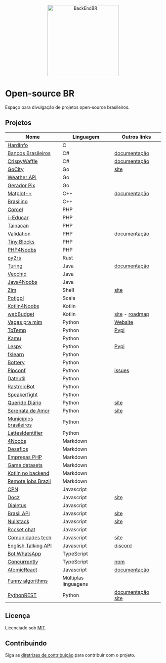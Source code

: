 <!--suppress HtmlDeprecatedAttribute -->

<p align="center">
  <img src="https://avatars3.githubusercontent.com/u/30732658?v=4&s=200.jpg" alt="BackEndBR" width="230" />
</p>

# Open-source BR

Espaço para divulgação de projetos open-source brasileiros.

<div id='projects'></div>

## Projetos

| Nome                                                                          | Linguagem            | Outros links                                                                                 |
|-------------------------------------------------------------------------------|----------------------|----------------------------------------------------------------------------------------------|
| [HardInfo](https://github.com/lpereira/hardinfo)                              | C                    |                                                                                              |
| [Bancos Brasileiros](https://github.com/GuiBranco/BancosBrasileiros)          | C#                   | [documentação](https://guibranco.github.io/BancosBrasileiros)                                |
| [CrispyWaffle](https://github.com/GuiBranco/CrispyWaffle)                     | C#                   | [documentação](https://guibranco.github.io/CrispyWaffle)                                     |
| [GoCity](https://github.com/rodrigo-brito/gocity)                             | Go                   | [site](https://go-city.github.io/#/github.com/rodrigo-brito/gocity)                          |
| [Weather API](https://github.com/robertoduessmann/weather-api)                | Go                   |                                                                                              |
| [Gerador Pix](https://github.com/souzawagner/gopix)                           | Go                   |                                                                                              |
| [Matplot++](https://github.com/alandefreitas/matplotplusplus)                 | C++                  | [documentação](https://alandefreitas.github.io/matplotplusplus)                              |
| [Brasilino](https://github.com/OtacilioN/Brasilino)                           | C++                  |                                                                                              |
| [Corcel](https://github.com/corcel/corcel)                                    | PHP                  |                                                                                              |
| [i-Educar](https://github.com/portabilis/i-educar)                            | PHP                  |                                                                                              |
| [Tainacan](https://github.com/tainacan/tainacan)                              | PHP                  |                                                                                              |
| [Validation](https://github.com/Respect/Validation)                           | PHP                  | [documentação](https://respect-validation.readthedocs.io/en/latest)                          |
| [Tiny Blocks](https://github.com/tiny-blocks)                                 | PHP                  |                                                                                              |
| [PHP4Noobs](https://github.com/DanielHe4rt/php4noobs)                         | PHP                  |                                                                                              |
| [py2rs](https://github.com/rochacbruno/py2rs)                                 | Rust                 |                                                                                              |
| [Turing](https://github.com/openturing/turing)                                | Java                 | [documentação](https://openviglet.github.io/turing)                                          |
| [Vecchio](https://github.com/openviglet/vecchio)                              | Java                 |                                                                                              |
| [Java4Noobs](https://github.com/paulorievrs/java4noobs)                       | Java                 |                                                                                              |
| [Zim](https://github.com/zimfw/zimfw)                                         | Shell                | [site](https://zimfw.sh)                                                                     |
| [Potigol](https://github.com/potigol/potigol)                                 | Scala                |                                                                                              |
| [Kotlin4Noobs](https://github.com/gustavofreze/kotlin4noobs)                  | Kotlin               |                                                                                              |
| [webBudget](https://github.com/web-budget)                                    | Kotlin               | [site](https://webbudget.com.br/) - [roadmap](https://github.com/orgs/web-budget/projects/3) |
| [Vagas pra mim](https://github.com/douglasdcm/search-jobs)                    | Python               | [Website](https://vagaspramim.onrender.com)                                                  |
| [ToTemp](https://github.com/eddyyxxyy/ToTemp)                                 | Python               | [Pypi](https://pypi.org/project/totemp/)                                                     |
| [Kamu](https://github.com/ayr-ton/kamu)                                       | Python               |                                                                                              |
| [Lespy](https://github.com/natanfeitosa/lespy)                                | Python               | [Pypi](https://pypi.org/project/Lespy/)                                                      |
| [fklearn](https://github.com/nubank/fklearn)                                  | Python               |                                                                                              |
| [Bottery](https://github.com/rougeth/bottery)                                 | Python               |                                                                                              |
| [Pipconf](https://github.com/jjpaulo2/pipconf)                                | Python               | [issues](https://github.com/jjpaulo2/pipconf/issues)                                         |
| [Dateutil](https://github.com/dateutil/dateutil)                              | Python               |                                                                                              |
| [RastreioBot](https://github.com/GabrielRF/RastreioBot)                       | Python               |                                                                                              |
| [Speakerfight](https://github.com/luanfonceca/speakerfight)                   | Python               |                                                                                              |
| [Querido Diário](https://github.com/okfn-brasil/querido-diario)               | Python               | [site](https://queridodiario.ok.org.br)                                                      |
| [Serenata de Amor](https://github.com/okfn-brasil/serenata-de-amor)           | Python               | [site](https://serenata.ai)                                                                  |
| [Municípios brasileiros](https://github.com/kelvins/Municipios-Brasileiros)   | Python               |                                                                                              |
| [LattesIdentifier](https://github.com/gogoncalves/lattes-identifier-service)  | Python               |                                                                                              |
| [4Noobs](https://github.com/he4rt/4noobs)                                     | Markdown             |                                                                                              |
| [Desafios](https://github.com/backend-br/desafios)                            | Markdown             |                                                                                              |
| [Empresas PHP](https://github.com/DanielHe4rt/empresas-php)                   | Markdown             |                                                                                              |
| [Game datasets](https://github.com/leomaurodesenv/game-datasets)              | Markdown             |                                                                                              |
| [Kotlin no backend](https://github.com/kotlin-br/kotlin-no-backend)           | Markdown             |                                                                                              |
| [Remote jobs Brazil](https://github.com/lerrua/remote-jobs-brazil)            | Markdown             |                                                                                              |
| [CPN](https://github.com/vgeruso/cpn)                                         | Javascript           |                                                                                              |
| [Docz](https://github.com/doczjs/docz)                                        | Javascript           | [site](https://www.docz.site)                                                                |
| [Dialetus](https://github.com/dialetus/dialetus-service)                      | Javascript           |                                                                                              |
| [Brasil API](https://github.com/BrasilAPI/BrasilAPI)                          | Javascript           | [site](https://brasilapi.com.br)                                                             |
| [Nullstack](https://github.com/nullstack/nullstack.github.io)                 | Javascript           | [site](https://nullstack.app)                                                                |
| [Rocket chat](https://github.com/RocketChat/Rocket.Chat)                      | Javascript           |                                                                                              |
| [Comunidades tech](https://github.com/impulsoteam/comunidadestech)            | Javascript           | [site](https://comunidades.tech)                                                             |
| [English Talking API](https://github.com/barbosamaatheus/english-talking-api) | Javascript           | [discord](https://discord.gg/XTrKQ8w)                                                        |
| [Bot WhatsApp](https://github.com/caioagiani/whatsapp-bot)                    | TypeScript           |                                                                                              |
| [Concurrently](https://github.com/open-cli-tools/concurrently)                | TypeScript           | [npm](https://www.npmjs.com/package/concurrently)                                            |
| [AtomicReact](https://github.com/AtomicReact/AtomicReact)                     | Javascript           | [documentação](https://atomicreact.js.org)                                                   |
| [Funny algorithms](https://github.com/ReciHub/FunnyAlgorithms)                | Múltiplas linguagens |
| [PythonREST](https://github.com/seven-technologies-cloud/pythonrest)                     | Python           | [documentação](https://readthedocs.org/projects/pythonrest/) [site](https://pythonrest.seventechnologies.cloud/pt)                                                                                                 |

<div id='license'></div>

## Licença

Licenciado sob [MIT](LICENSE).

<div id='contributing'></div>

## Contribuindo

Siga as [diretrizes de contribuição](CONTRIBUTING.md) para contribuir com o projeto.
